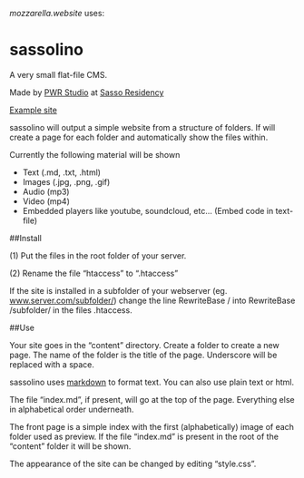 _mozzarella.website_ uses:

sassolino
=========

A very small flat-file CMS. 

Made by [PWR Studio](http://www.pwr-stud.io) at [Sasso Residency](http://www.sasso-residency.ch/)

[Example site](http://www.pwr-stud.io/sassolino)

sassolino will output a simple website from a structure of folders. If will create a page for each folder and automatically show the files within.

Currently the following material will be shown 
- Text (.md, .txt, .html)
- Images (.jpg, .png, .gif)
- Audio (mp3)
- Video (mp4)
- Embedded players like youtube, soundcloud, etc... (Embed code in text-file)

##Install

(1) Put the files in the root folder of your server.

(2) Rename the file “htaccess” to “.htaccess”

If the site is installed in a subfolder of your webserver (eg. www.server.com/subfolder/) change the line RewriteBase / into RewriteBase /subfolder/ in the files .htaccess.

##Use

Your site goes in the “content” directory. Create a folder to create a new page. The name of the folder is the title of the page. Underscore will be replaced with a space.

sassolino uses [markdown](https://help.github.com/articles/markdown-basics) to format text. You can also use plain text or html.

The file “index.md”, if present, will go at the top of the page. Everything else in alphabetical order underneath. 

The front page is a simple index with the first (alphabetically) image of each folder used as preview. If the file “index.md” is present in the root of the “content” folder it will be shown.

The appearance of the site can be changed by editing “style.css”.
